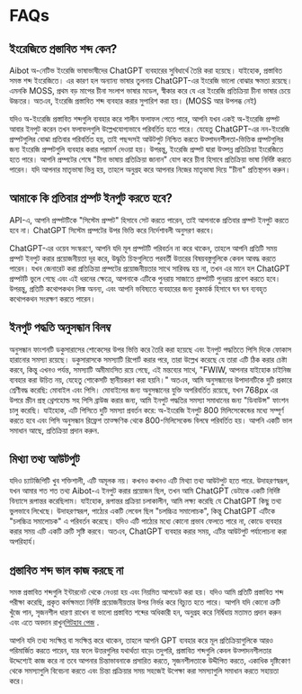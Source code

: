 # FAQs

## ইংরেজিতে প্রস্তাবিত শব্দ কেন?

Aibot অ-নেটিভ ইংরেজি ভাষাভাষীদের ChatGPT ব্যবহারের সুবিধার্থে তৈরি করা হয়েছে। যাইহোক, প্রস্তাবিত সমস্ত শব্দ ইংরেজিতে। এর কারণ হল অন্যান্য ভাষার তুলনায় ChatGPT-এর ইংরেজি ভালো বোঝার ক্ষমতা রয়েছে। এমনকি MOSS, প্রথম বড় মাপের চীনা সংলাপ ভাষার মডেল, স্বীকার করে যে এর ইংরেজি প্রতিক্রিয়া চীনা ভাষার চেয়ে উচ্চতর। অতএব, ইংরেজি প্রস্তাবিত শব্দ ব্যবহার করার সুপারিশ করা হয়। (MOSS আর উপলব্ধ নেই)

যদিও অ-ইংরেজি প্রস্তাবিত শব্দগুলি ব্যবহার করে শালীন ফলাফল পেতে পারে, আপনি যখন একই অ-ইংরেজি প্রম্পট আবার ইনপুট করেন তখন ফলাফলগুলি উল্লেখযোগ্যভাবে পরিবর্তিত হতে পারে। যেহেতু ChatGPT-এর নন-ইংরেজি প্রম্পটগুলির বোঝা প্রতিবার পরিবর্তিত হয়, তাই পছন্দসই আউটপুট নিশ্চিত করতে উত্পাদনশীলতা-ভিত্তিক প্রম্পটগুলির জন্য ইংরেজি প্রম্পটগুলি ব্যবহার করার পরামর্শ দেওয়া হয়। উপরন্তু, ইংরেজি প্রম্পট দ্বারা উত্পন্ন প্রতিক্রিয়া ইংরেজিতে হতে পারে। আপনি প্রম্পটের শেষে "চীনা ভাষায় প্রতিক্রিয়া জানান" যোগ করে চীনা হিসাবে প্রতিক্রিয়া ভাষা নির্দিষ্ট করতে পারেন। যদি আপনার মাতৃভাষা ভিন্ন হয়, তাহলে অনুগ্রহ করে আপনার নিজের মাতৃভাষা দিয়ে "চীনা" প্রতিস্থাপন করুন।

## আমাকে কি প্রতিবার প্রম্পট ইনপুট করতে হবে?

API-এ, আপনি প্রম্পটটিকে "সিস্টেম প্রম্পট" হিসাবে সেট করতে পারেন, তাই আপনাকে প্রতিবার প্রম্পট ইনপুট করতে হবে না। ChatGPT সিস্টেম প্রম্পটের উপর ভিত্তি করে নির্দেশাবলী অনুসরণ করবে।

ChatGPT-এর ওয়েব সংস্করণে, আপনি যদি মূল প্রম্পটটি পরিবর্তন না করে থাকেন, তাহলে আপনি প্রতিটি সময় প্রম্পট ইনপুট করার প্রয়োজনীয়তা দূর করে, উদ্ধৃতি চিহ্নগুলিতে পরবর্তী উত্তরের বিষয়বস্তুগুলিকে কেবল আবদ্ধ করতে পারেন। যখন জেনারেট করা প্রতিক্রিয়া প্রম্পটের প্রয়োজনীয়তার সাথে সারিবদ্ধ হয় না, তখন এর মানে হল ChatGPT প্রম্পটটি ভুলে গেছে এবং এই ধরনের ক্ষেত্রে, আপনাকে এটিকে পুনরায় সাজাতে প্রম্পটটি পুনরায় প্রবেশ করতে হবে। উপরন্তু, প্রতিটি কথোপকথন লিঙ্ক অনন্য, এবং আপনি ভবিষ্যতে ব্যবহারের জন্য বুকমার্ক হিসাবে ঘন ঘন ব্যবহৃত কথোপকথন সংরক্ষণ করতে পারেন।

## ইনপুট পদ্ধতি অনুসন্ধান বিলম্ব

অনুসন্ধান ফাংশনটি ডকুসারাসের শোকেসের উপর ভিত্তি করে তৈরি করা হয়েছে এবং ইনপুট পদ্ধতিতে পিসি দিকে ফোকাস হারানোর সমস্যা রয়েছে। ডকুসারাসকে সমস্যাটি রিপোর্ট করার পরে, তারা উল্লেখ করেছে যে তারা এটি ঠিক করার চেষ্টা করবে, কিন্তু এখনও পর্যন্ত, সমস্যাটি অমীমাংসিত রয়ে গেছে, এই মন্তব্যের সাথে, "FWIW, আপনার যাইহোক চাইনিজ ব্যবহার করা উচিত নয়, যেহেতু শোকেসটি স্থানীয়করণ করা হয়নি।" অতএব, আমি অনুসন্ধানের উপাদানটিকে দুটি প্রকারে শ্রেণীবদ্ধ করেছি: মোবাইল এবং পিসি। মোবাইলের জন্য অনুসন্ধানের যুক্তি অপরিবর্তিত রয়েছে, যখন 768px এর উপরে স্ক্রীন প্রস্থ থ্রেশহোল্ড সহ পিসি ব্রাউজ করার জন্য, আমি ইনপুট পদ্ধতির সমস্যা সমাধানের জন্য "ডিবাউন্স" ফাংশন চালু করেছি। যাইহোক, এটি পিসিতে দুটি সমস্যা প্রবর্তন করে: অ-ইংরেজি ইনপুট 800 মিলিসেকেন্ডের মধ্যে সম্পূর্ণ করতে হবে এবং পিসি অনুসন্ধান রিফ্রেশ তাত্ক্ষণিক থেকে 800-মিলিসেকেন্ড বিলম্বে পরিবর্তিত হয়। আপনি একটি ভাল সমাধান আছে, প্রতিক্রিয়া প্রদান করুন.

## মিথ্যা তথ্য আউটপুট

যদিও চ্যাটজিপিটি খুব শক্তিশালী, এটি অমূলক নয়। কখনও কখনও এটি মিথ্যা তথ্য আউটপুট হতে পারে. উদাহরণস্বরূপ, যখন আমার শত শত তথ্য Aibot-এ ইনপুট করার প্রয়োজন ছিল, তখন আমি ChatGPT ডেটাকে একটি নির্দিষ্ট বিন্যাসে রূপান্তর করেছিলাম। যাইহোক, রূপান্তর প্রক্রিয়া চলাকালীন, আমি লক্ষ্য করেছি যে ChatGPT কিছু তথ্য ভুলভাবে লিখেছে। উদাহরণস্বরূপ, পাঠ্যের একটি লেবেল ছিল "চলচ্চিত্র সমালোচক", কিন্তু ChatGPT এটিকে "চলচ্চিত্র সমালোচক" এ পরিবর্তন করেছে। যদিও এটি পাঠ্যের মধ্যে কোনো প্রভাব ফেলতে পারে না, কোডে ব্যবহার করার সময় এটি একটি ত্রুটি সৃষ্টি করবে। অতএব, ChatGPT ব্যবহার করার সময়, এটির আউটপুট পর্যালোচনা করা অপরিহার্য।

## প্রস্তাবিত শব্দ ভাল কাজ করছে না

সমস্ত প্রস্তাবিত শব্দগুলি ইন্টারনেট থেকে নেওয়া হয় এবং নিয়মিত আপডেট করা হয়। যদিও আমি প্রতিটি প্রস্তাবিত শব্দ পরীক্ষা করেছি, প্রকৃত কর্মক্ষমতা নির্দিষ্ট প্রয়োজনীয়তার উপর নির্ভর করে বিচ্যুত হতে পারে। আপনি যদি কোনো ত্রুটি খুঁজে পান, সৃজনশীল ধারণা রাখেন বা ভালো প্রস্তাবিত শব্দের অধিকারী হন, অনুগ্রহ করে নির্দ্বিধায় মতামত প্রদান করুন এবং এতে অবদান রাখুন[গিটহাব পেজ](https://github.com/rockbenben/ChatGPT-Shortcut/discussions/11) .

আপনি যদি তথ্য সংক্ষিপ্ত বা সংক্ষিপ্ত করে থাকেন, তাহলে আপনি GPT ব্যবহার করে মূল প্রতিক্রিয়াগুলিকে আরও পরিমার্জিত করতে পারেন, যার ফলে উত্তরগুলির যথার্থতা বাড়ে৷ তদুপরি, প্রস্তাবিত শব্দগুলি কেবল উত্পাদনশীলতার উদ্দেশ্যেই কাজ করে না তবে আপনার চিন্তাভাবনাকে প্রসারিত করতে, সৃজনশীলতাকে উদ্দীপিত করতে, একাধিক দৃষ্টিকোণ থেকে সমস্যাগুলি বিবেচনা করতে এবং চিন্তা প্রক্রিয়ার সময় সহজেই উপেক্ষা করা সমস্যাগুলি সমাধান করতে সহায়তা করে।
